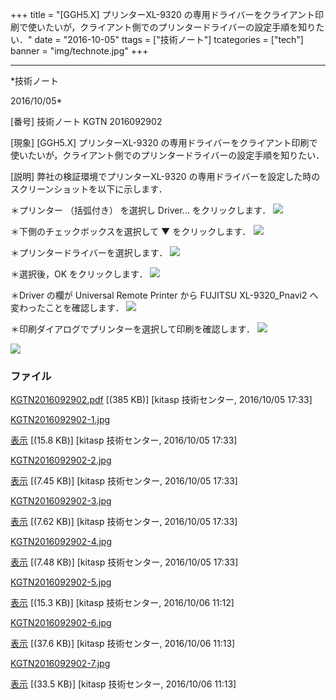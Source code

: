 ﻿+++
title = "[GGH5.X] プリンターXL-9320 の専用ドライバーをクライアント印刷で使いたいが，クライアント側でのプリンタードライバーの設定手順を知りたい．"
date = "2016-10-05"
ttags = ["技術ノート"]
tcategories = ["tech"]
banner = "img/technote.jpg"
+++

-----------------------------------------------------------------------------------------------------------------------------

*技術ノート

2016/10/05*


[番号]
技術ノート KGTN 2016092902

[現象]
[GGH5.X] プリンターXL-9320
の専用ドライバーをクライアント印刷で使いたいが，クライアント側でのプリンタードライバーの設定手順を知りたい．

[説明]
弊社の検証環境でプリンターXL-9320
の専用ドライバーを設定した時のスクリーンショットを以下に示します．

＊プリンター （括弧付き） を選択し Driver... をクリックします．
![](http://techreport.kitasp.net/attachments/download/3104/KGTN2016092902-1.jpg)

＊下側のチェックボックスを選択して ▼ をクリックします．
![](http://techreport.kitasp.net/attachments/download/3105/KGTN2016092902-2.jpg)

＊プリンタードライバーを選択します．
![](http://techreport.kitasp.net/attachments/download/3106/KGTN2016092902-3.jpg)

＊選択後，OK をクリックします．
![](http://techreport.kitasp.net/attachments/download/3107/KGTN2016092902-4.jpg)

＊Driver の欄が Universal Remote Printer から FUJITSU XL-9320_Pnavi2
へ変わったことを確認します．
![](http://techreport.kitasp.net/attachments/download/3115/KGTN2016092902-5.jpg)

＊印刷ダイアログでプリンターを選択して印刷を確認します．
![](http://techreport.kitasp.net/attachments/download/3116/KGTN2016092902-6.jpg)

![](http://techreport.kitasp.net/attachments/download/3117/KGTN2016092902-7.jpg)


### ファイル

 
 


[KGTN2016092902.pdf](http://techreport.kitasp.net/attachments/download/3103/KGTN2016092902.pdf)
 [(385 KB)] [kitasp 技術センター, 2016/10/05
17:33]

[KGTN2016092902-1.jpg](http://techreport.kitasp.net/attachments/download/3104/KGTN2016092902-1.jpg)

[表示](http://techreport.kitasp.net/attachments/3104/KGTN2016092902-1.jpg "表示")
 [(15.8 KB)] [kitasp 技術センター, 2016/10/05
17:33]

[KGTN2016092902-2.jpg](http://techreport.kitasp.net/attachments/download/3105/KGTN2016092902-2.jpg)

[表示](http://techreport.kitasp.net/attachments/3105/KGTN2016092902-2.jpg "表示")
 [(7.45 KB)] [kitasp 技術センター, 2016/10/05
17:33]

[KGTN2016092902-3.jpg](http://techreport.kitasp.net/attachments/download/3106/KGTN2016092902-3.jpg)

[表示](http://techreport.kitasp.net/attachments/3106/KGTN2016092902-3.jpg "表示")
 [(7.62 KB)] [kitasp 技術センター, 2016/10/05
17:33]

[KGTN2016092902-4.jpg](http://techreport.kitasp.net/attachments/download/3107/KGTN2016092902-4.jpg)

[表示](http://techreport.kitasp.net/attachments/3107/KGTN2016092902-4.jpg "表示")
 [(7.48 KB)] [kitasp 技術センター, 2016/10/05
17:33]

[KGTN2016092902-5.jpg](http://techreport.kitasp.net/attachments/download/3115/KGTN2016092902-5.jpg)

[表示](http://techreport.kitasp.net/attachments/3115/KGTN2016092902-5.jpg "表示")
 [(15.3 KB)] [kitasp 技術センター, 2016/10/06
11:12]

[KGTN2016092902-6.jpg](http://techreport.kitasp.net/attachments/download/3116/KGTN2016092902-6.jpg)

[表示](http://techreport.kitasp.net/attachments/3116/KGTN2016092902-6.jpg "表示")
 [(37.6 KB)] [kitasp 技術センター, 2016/10/06
11:13]

[KGTN2016092902-7.jpg](http://techreport.kitasp.net/attachments/download/3117/KGTN2016092902-7.jpg)

[表示](http://techreport.kitasp.net/attachments/3117/KGTN2016092902-7.jpg "表示")
 [(33.5 KB)] [kitasp 技術センター, 2016/10/06
11:13]


 


 

